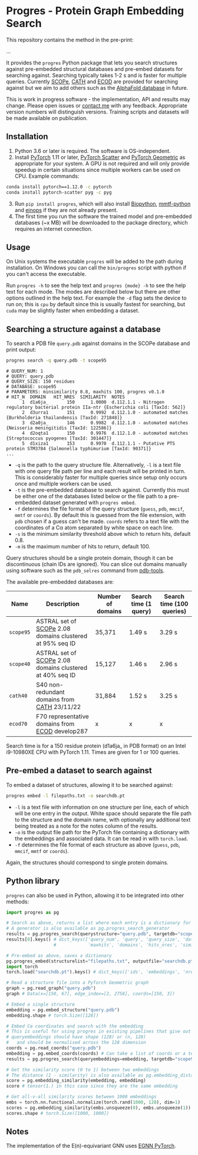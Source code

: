 # Progres - Protein Graph Embedding Search

This repository contains the method in the pre-print:

...

It provides the `progres` Python package that lets you search structures against pre-embedded structural databases and pre-embed datasets for searching against. Searching typically takes 1-2 s and is faster for multiple queries. Currently [SCOPe](https://scop.berkeley.edu), [CATH](http://cathdb.info) and [ECOD](http://prodata.swmed.edu/ecod) are provided for searching against but we aim to add others such as the [AlphaFold database](https://alphafold.ebi.ac.uk) in future.

This is work in progress software - the implementation, API and results may change.
Please open issues or [contact me](http://jgreener64.github.io) with any feedback.
Appropriate version numbers will distinguish versions.
Training scripts and datasets will be made available on publication.

## Installation

1. Python 3.6 or later is required. The software is OS-independent.
2. Install [PyTorch](https://pytorch.org) 1.11 or later, [PyTorch Scatter](https://github.com/rusty1s/pytorch_scatter) and [PyTorch Geometric](https://github.com/pyg-team/pytorch_geometric) as appropriate for your system. A GPU is not required and will only provide speedup in certain situations since multiple workers can be used on CPU. Example commands:
```bash
conda install pytorch==1.12.0 -c pytorch
conda install pytorch-scatter pyg -c pyg
```

3. Run `pip install progres`, which will also install [Biopython](https://biopython.org), [mmtf-python](https://github.com/rcsb/mmtf-python) and [einops](https://github.com/arogozhnikov/einops) if they are not already present.
4. The first time you run the software the trained model and pre-embedded databases (~x MB) will be downloaded to the package directory, which requires an internet connection.

## Usage

On Unix systems the executable `progres` will be added to the path during installation.
On Windows you can call the `bin/progres` script with python if you can't access the executable.

Run `progres -h` to see the help text and `progres {mode} -h` to see the help text for each mode.
The modes are described below but there are other options outlined in the help text.
For example the `-d` flag sets the device to run on; this is `cpu` by default since this is usually fastest for searching, but `cuda` may be slightly faster when embedding a dataset.

## Searching a structure against a database

To search a PDB file `query.pdb` against domains in the SCOPe database and print output:
```bash
progres search -q query.pdb -t scope95
```
```
# QUERY_NUM: 1
# QUERY: query.pdb
# QUERY_SIZE: 150 residues
# DATABASE: scope95
# PARAMETERS: minsimilarity 0.8, maxhits 100, progres v0.1.0
# HIT_N  DOMAIN   HIT_NRES  SIMILARITY  NOTES
      1  d1a6ja_       150      1.0000  d.112.1.1 - Nitrogen regulatory bacterial protein IIa-ntr {Escherichia coli [TaxId: 562]}
      2  d3urra1       151      0.9992  d.112.1.0 - automated matches {Burkholderia thailandensis [TaxId: 271848]}
      3  d2a0ja_       146      0.9982  d.112.1.0 - automated matches {Neisseria meningitidis [TaxId: 122586]}
      4  d2oqta1       150      0.9976  d.112.1.0 - automated matches {Streptococcus pyogenes [TaxId: 301447]}
      5  d1xiza1       153      0.9970  d.112.1.1 - Putative PTS protein STM3784 {Salmonella typhimurium [TaxId: 90371]}
...
```
- `-q` is the path to the query structure file. Alternatively, `-l` is a text file with one query file path per line and each result will be printed in turn. This is considerably faster for multiple queries since setup only occurs once and multiple workers can be used.
- `-t` is the pre-embedded database to search against. Currently this must be either one of the databases listed below or the file path to a pre-embedded dataset generated with `progres embed`.
- `-f` determines the file format of the query structure (`guess`, `pdb`, `mmcif`, `mmtf` or `coords`). By default this is guessed from the file extension, with `pdb` chosen if a guess can't be made. `coords` refers to a text file with the coordinates of a Cα atom separated by white space on each line.
- `-s` is the minimum similarity threshold above which to return hits, default 0.8.
- `-m` is the maximum number of hits to return, default 100.

Query structures should be a single protein domain, though it can be discontinuous (chain IDs are ignored).
You can slice out domains manually using software such as the `pdb_selres` command from [pdb-tools](http://www.bonvinlab.org/pdb-tools).

The available pre-embedded databases are:

| Name      | Description                                                                           | Number of domains | Search time (1 query) | Search time (100 queries) |
| --------- | ------------------------------------------------------------------------------------- | ----------------- | --------------------- | ------------------------- |
| `scope95` | ASTRAL set of [SCOPe](https://scop.berkeley.edu) 2.08 domains clustered at 95% seq ID | 35,371            | 1.49 s                | 3.29 s                    |
| `scope40` | ASTRAL set of [SCOPe](https://scop.berkeley.edu) 2.08 domains clustered at 40% seq ID | 15,127            | 1.46 s                | 2.96 s                    |
| `cath40`  | S40 non-redundant domains from [CATH](http://cathdb.info) 23/11/22                    | 31,884            | 1.52 s                | 3.25 s                    |
| `ecod70`  | F70 representative domains from [ECOD](http://prodata.swmed.edu/ecod) develop287      | x                 | x                     | x                         |

Search time is for a 150 residue protein (d1a6ja_ in PDB format) on an Intel i9-10980XE CPU with PyTorch 1.11.
Times are given for 1 or 100 queries.

## Pre-embed a dataset to search against

To embed a dataset of structures, allowing it to be searched against:
```bash
progres embed -l filepaths.txt -o searchdb.pt
```
- `-l` is a text file with information on one structure per line, each of which will be one entry in the output. White space should separate the file path to the structure and the domain name, with optionally any additional text being treated as a note for the notes column of the results.
- `-o` is the output file path for the PyTorch file containing a dictionary with the embeddings and associated data. It can be read in with `torch.load`.
- `-f` determines the file format of each structure as above (`guess`, `pdb`, `mmcif`, `mmtf` or `coords`).

Again, the structures should correspond to single protein domains.

## Python library

`progres` can also be used in Python, allowing it to be integrated into other methods:
```python
import progres as pg

# Search as above, returns a list where each entry is a dictionary for a query
# A generator is also available as pg.progres_search_generator
results = pg.progres_search(querystructure="query.pdb", targetdb="scope95")
results[0].keys() # dict_keys(['query_num', 'query', 'query_size', 'database', 'minsimilarity',
                  #            'maxhits', 'domains', 'hits_nres', 'similarities', 'notes'])

# Pre-embed as above, saves a dictionary
pg.progres_embed(structurelist="filepaths.txt", outputfile="searchdb.pt")
import torch
torch.load("searchdb.pt").keys() # dict_keys(['ids', 'embeddings', 'nres', 'notes'])

# Read a structure file into a PyTorch Geometric graph
graph = pg.read_graph("query.pdb")
graph # Data(x=[150, 67], edge_index=[2, 2758], coords=[150, 3])

# Embed a single structure
embedding = pg.embed_structure("query.pdb")
embedding.shape # torch.Size([128])

# Embed Cα coordinates and search with the embedding
# This is useful for using progres in existing pipelines that give out Cα coordinates
# queryembeddings should have shape (128) or (n, 128)
#   and should be normalised across the 128 dimension
coords = pg.read_coords("query.pdb")
embedding = pg.embed_coords(coords) # Can take a list of coords or a tensor of shape (nres, 3)
results = pg.progres_search(queryembeddings=embedding, targetdb="scope95")

# Get the similarity score (0 to 1) between two embeddings
# The distance (1 - similarity) is also available as pg.embedding_distance
score = pg.embedding_similarity(embedding, embedding)
score # tensor(1.) in this case since they are the same embedding

# Get all-v-all similarity scores between 1000 embeddings
embs = torch.nn.functional.normalize(torch.rand(1000, 128), dim=1)
scores = pg.embedding_similarity(embs.unsqueeze(0), embs.unsqueeze(1))
scores.shape # torch.Size([1000, 1000])
```

## Notes

The implementation of the E(n)-equivariant GNN uses [EGNN PyTorch](https://github.com/lucidrains/egnn-pytorch).
